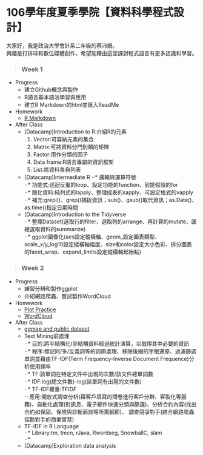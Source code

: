 # 106學年度夏季學院【資料科學程式設計】  
大家好，我是政治大學會計系二年級的蔡沛姍。  
興趣是打排球和數位媒體創作，希望能藉由這堂課對程式語言有更多認識和學習。  
>### Week 1  
* Progress  
  + 建立Github概念與製作  
  + R語言基本語法學習與應用  
  + 建立R Markdown的html並匯入ReadMe
* Homework  
  + [R Markdown](https://pei4.github.io/cs-x-programming/week1/HW1)
* After Class  
  + [Datacamp]Introduction to R:介紹R的元素  
    1. Vector:可容納元素的集合  
    2. Matrix:可將資料分門別類的矩陣  
    3. Factor:用作分類的因子  
    4. Data frame:R語言專屬的資訊框架  
    5. List:將資料各自列表  
  + [Datacamp]Intermediate R
     ⋅⋅* 邏輯與運算符號  
     ⋅⋅* 功能式:巡迴反覆的loop、設定功能的function、前提假設的for  
     ⋅⋅* 簡化資料:純列式的lapply、整理成表的sapply、可設定格式的vapply  
     ⋅⋅* 補充:grepl()、grep()捕捉資訊；sub()、gsub()取代資訊；as.Date()、as.time()指定日期時間  
  + [Datacamp]Introduction to the Tidyverse  
     ⋅⋅* 整理Dataset(選取行的filter、選取列的arrange、再計算的mutate、匯總選取資料的summarize)  
     ⋅⋅* ggplot圖像化(aes設定縱橫軸、geom_設定圖表類型、scale_x/y_log10設定縱橫軸幅度、size和color設定大小色彩、拆分圖表的facet_wrap、expand_limits設定縱橫軸起始點)  

>### Week 2  
* Progress  
  + 練習分辨和製作ggplot  
  + 介紹網路爬蟲、嘗試製作WordCloud  
* Homework  
  + [Plot Practice](https://pei4.github.io/cs-x-programming/week2/HW2_part1)  
  + [WordCloud](https://pei4.github.io/cs-x-programming/week2/HW2_part2)  
* After Class  
  + [ggmap and public dataset](https://pei4.github.io/cs-x-programming/week2/ggmap/ggmap_with_public_dataset.html)  
  + Text Mining前處理  
     ⋅⋅* 目的:將半結構化/非結構資料經過統計演算，以取得其中必要的資訊  
     ⋅⋅* 程序:標記同/多/反義詞等的詞庫處理、移除後綴的字根還原、過濾篩選單詞並藉由TF-IDF(Term Frequency-Inverse Document Frequence)分析使用頻率   
     ⋅⋅* TF:該單詞在特定文件中出現的次數/該文件總單詞數  
     ⋅⋅* IDF:log(總文件數)-log(該單詞有出現的文件數)  
     ⋅⋅* TF-IDF權重:TF*IDF  
     ⋅⋅* 應用:開放式調查分析(藉客戶填寫的問卷進行客戶分群、客製化等服務)、自動化處理(對訊息、電子郵件快速分類與篩選)、分析合約內容(找出合約如保固、保險與診斷面談等所需細節)、
   調查競爭對手(結合網路爬蟲探勘對手的商業智慧)  
  + TF-IDF in R Language  
     ⋅⋅* Library:tm, tmcn, rJava, Rwordseg, SnowballC, slam  
     ⋅⋅*     
  + [Datacamp]Exploration data analysis  




